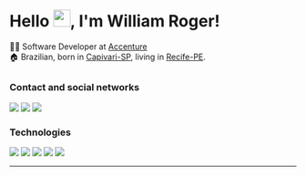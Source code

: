 # Hello <img src="https://raw.githubusercontent.com/MartinHeinz/MartinHeinz/master/wave.gif" width="30px">, I'm William Roger!

👨‍💻 Software Developer at [Accenture](https://www.accenture.com/br-pt) </br>
🏠 Brazilian, born in [Capivari-SP](https://pt.wikipedia.org/wiki/Capivari), living in [Recife-PE](https://pt.wikipedia.org/wiki/Recife).

##

### Contact and social networks
[<img src="https://img.shields.io/badge/Gmail-D14836?&style=flat&logo=Gmail&logoColor=white&link=williamroger.frontend@gmail.com" />](mailto:williamroger.frontend@gmail.com)
[<img src="https://img.shields.io/badge/LinkedIn-0077B5?style=flat&logo=linkedin&logoColor=white" />](https://linkedin.com/in/williamrogerdev)
[<img src="https://img.shields.io/badge/Twitter-1DA1F2?style=flat&logo=twitter&logoColor=white" />](https://twitter.com/WilliamRogerDev)

### Technologies
[<img src="https://img.shields.io/badge/JavaScript-F7DF1E?style=flat&logo=javascript&logoColor=black" />](https://developer.mozilla.org/pt-BR/docs/Web/JavaScript)
[<img src="https://img.shields.io/badge/TypeScript-007ACC?style=flat&logo=typescript&logoColor=white" />](https://www.typescriptlang.org/)
[<img src="https://img.shields.io/badge/React-20232A?style=flat&logo=react&logoColor=61DAFB" />](https://pt-br.reactjs.org/)
[<img src="https://img.shields.io/badge/React_Native-20232A?style=flat&logo=react&logoColor=61DAFB" />](https://reactnative.dev/)
[<img src="https://img.shields.io/badge/Node.js-43853D?style=flat&logo=node.js&logoColor=white" />](https://nodejs.org/en/)

***
<!--
**williamroger/williamroger** is a ✨ _special_ ✨ repository because its `README.md` (this file) appears on your GitHub profile.

Here are some ideas to get you started:

- 🔭 I’m currently working on ...
- 🌱 I’m currently learning ...
- 👯 I’m looking to collaborate on ...
- 🤔 I’m looking for help with ...
- 💬 Ask me about ...
- 📫 How to reach me: ...
- 😄 Pronouns: ...
- ⚡ Fun fact: ...
-->
